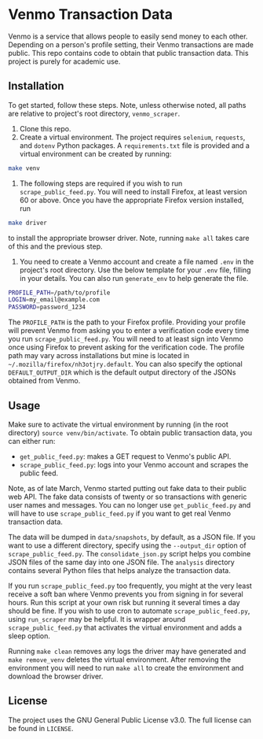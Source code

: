 # Venmo Transaction Data

Venmo is a service that allows people to easily send money to each other. Depending on a person's profile setting, their Venmo transactions are made public. This repo contains code to obtain that public transaction data. This project is purely for academic use.

## Installation

To get started, follow these steps. Note, unless otherwise noted, all paths are relative to project's root directory, `venmo_scraper`.

1. Clone this repo.
1. Create a virtual environment. The project requires `selenium`, `requests`, and `dotenv` Python packages. A `requirements.txt` file is provided and a virtual environment can be created by running:
```bash
make venv
```
1. The following steps are required if you wish to run `scrape_public_feed.py`. You will need to install Firefox, at least version 60 or above. Once you have the appropriate Firefox version installed, run
```bash
make driver
```
to install the appropriate browser driver. Note, running `make all` takes care of this and the previous step.
1. You need to create a Venmo account and create a file named `.env` in the project's root directory. Use the below template for your `.env` file, filling in your details. You can also run `generate_env` to help generate the file.
```bash
PROFILE_PATH=/path/to/profile
LOGIN=my_email@example.com
PASSWORD=password_1234
```
The `PROFILE_PATH` is the path to your Firefox profile. Providing your profile will prevent Venmo from asking you to enter a verification code every time you run `scrape_public_feed.py`. You will need to at least sign into Venmo once using Firefox to prevent asking for the verification code. The profile path may vary across installations but mine is located in `~/.mozilla/firefox/nh3otjry.default`. You can also specify the optional `DEFAULT_OUTPUT_DIR` which is the default output directory of the JSONs obtained from Venmo.

## Usage

Make sure to activate the virtual environment by running (in the root directory) `source venv/bin/activate`. To obtain public transaction data,  you can either run:
* `get_public_feed.py`: makes a GET request to Venmo's public API.
* `scrape_public_feed.py`: logs into your Venmo account and scrapes the public feed.

Note, as of late March, Venmo started putting out fake data to their public web API. The fake data consists of twenty or so transactions with generic user names and messages. You can no longer use `get_public_feed.py` and will have to use `scrape_public_feed.py` if you want to get real Venmo transaction data.

The data will be dumped in `data/snapshots`, by default, as a JSON file. If you want to use a different directory, specify using the `--output_dir` option of `scrape_public_feed.py`. The `consolidate_json.py` script helps you combine JSON files of the same day into one JSON file. The `analysis` directory contains several Python files that helps analyze the transaction data.

If you run `scrape_public_feed.py` too frequently, you might at the very least receive a soft ban where Venmo prevents you from signing in for several hours. Run this script at your own risk but running it several times a day should be fine. If you wish to use cron to automate `scrape_public_feed.py`, using `run_scraper` may be helpful. It is wrapper around `scrape_public_feed.py` that activates the virtual environment and adds a sleep option.

Running `make clean` removes any logs the driver may have generated and `make remove_venv` deletes the virtual environment. After removing the environment you will need to run `make all` to create the environment and download the browser driver.

## License

The project uses the GNU General Public License v3.0. The full license can be found in `LICENSE`.
